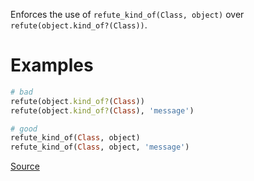 
Enforces the use of `refute_kind_of(Class, object)`
over `refute(object.kind_of?(Class))`.

# Examples

```ruby
# bad
refute(object.kind_of?(Class))
refute(object.kind_of?(Class), 'message')

# good
refute_kind_of(Class, object)
refute_kind_of(Class, object, 'message')
```

[Source](http://www.rubydoc.info/gems/rubocop/RuboCop/Cop/Minitest/RefuteKindOf)